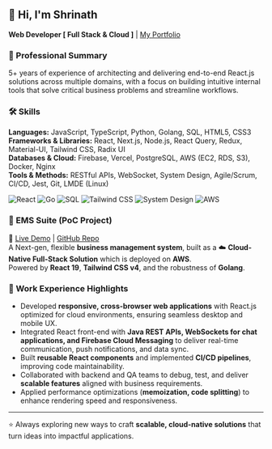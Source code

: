 ## 👋 Hi, I'm Shrinath 
**Web Developer [ Full Stack & Cloud ]**  | [My Portfolio](www.shrin210-98.github.io/Shrinath.me)

### 🧾 Professional Summary  
5+ years of experience of architecting and delivering end-to-end React.js solutions across multiple domains, with a focus on building intuitive internal tools that solve critical business problems and streamline workflows.

### 🛠️ Skills  

**Languages:** JavaScript, TypeScript, Python, Golang, SQL, HTML5, CSS3  
**Frameworks & Libraries:** React, Next.js, Node.js, React Query, Redux, Material-UI, Tailwind CSS, Radix UI  
**Databases & Cloud:** Firebase, Vercel, PostgreSQL, AWS (EC2, RDS, S3), Docker, Nginx  
**Tools & Methods:** RESTful APIs, WebSocket, System Design, Agile/Scrum, CI/CD, Jest, Git, LMDE (Linux)  

![React](https://img.shields.io/badge/React-20232A?style=for-the-badge&logo=react&logoColor=61DAFB)
![Go](https://img.shields.io/badge/Go-00ADD8?style=for-the-badge&logo=go&logoColor=white)
![SQL](https://img.shields.io/badge/SQL-336791?style=for-the-badge&logo=postgresql&logoColor=white)
![Tailwind CSS](https://img.shields.io/badge/Tailwind_CSS-38B2AC?style=for-the-badge&logo=tailwind-css&logoColor=white)
![System Design](https://img.shields.io/badge/System%20Design-4285F4?style=for-the-badge&logo=google-cloud&logoColor=white)
![AWS](https://img.shields.io/badge/AWS-232F3E?style=for-the-badge&logo=amazon-aws&logoColor=white)

### 🏢 EMS Suite (PoC Project)  
🔗 [Live Demo](https://www.example.com) | [GitHub Repo](https://github.com/Shrin210-98/CanteenCrowd-go-api)  
A Next-gen, flexible **business management system**, built as a ☁️ **Cloud-Native Full-Stack Solution** which is deployed on **AWS**.  
Powered by **React 19**, **Tailwind CSS v4**, and the robustness of **Golang**.  

### 💼 Work Experience Highlights  

- Developed **responsive, cross-browser web applications** with React.js optimized for cloud environments, ensuring seamless desktop and mobile UX.  
- Integrated React front-end with **Java REST APIs, WebSockets for chat applications, and Firebase Cloud Messaging** to deliver real-time communication, push notifications, and data sync.  
- Built **reusable React components** and implemented **CI/CD pipelines**, improving code maintainability.  
- Collaborated with backend and QA teams to debug, test, and deliver **scalable features** aligned with business requirements.  
- Applied performance optimizations (**memoization, code splitting**) to enhance rendering speed and responsiveness.  

---

⭐️ Always exploring new ways to craft **scalable, cloud-native solutions** that turn ideas into impactful applications.

